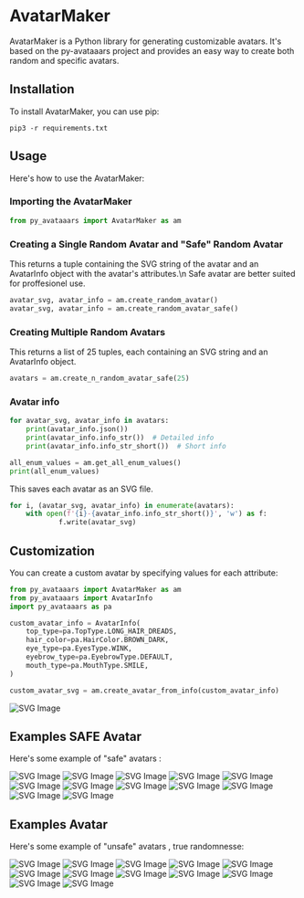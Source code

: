  # AvatarMaker

AvatarMaker is a Python library for generating customizable avatars. It's based on the py-avataaars project and provides an easy way to create both random and specific avatars.

## Installation

To install AvatarMaker, you can use pip:


```shell
pip3 -r requirements.txt
```

## Usage

Here's how to use the AvatarMaker:

### Importing the AvatarMaker

```python
from py_avataaars import AvatarMaker as am
```
### Creating a Single Random Avatar and "Safe" Random Avatar
This returns a tuple containing the SVG string of the avatar and an AvatarInfo object with the avatar's attributes.\n
Safe avatar are better suited for proffesionel use.

```python
avatar_svg, avatar_info = am.create_random_avatar()
avatar_svg, avatar_info = am.create_random_avatar_safe()

```
### Creating Multiple Random Avatars
This returns a list of 25 tuples, each containing an SVG string and an AvatarInfo object.

```python
avatars = am.create_n_random_avatar_safe(25)
```

### Avatar info

```python
for avatar_svg, avatar_info in avatars:
    print(avatar_info.json())
    print(avatar_info.info_str())  # Detailed info
    print(avatar_info.info_str_short())  # Short info

all_enum_values = am.get_all_enum_values()
print(all_enum_values)
```

This saves each avatar as an SVG file.

```python
for i, (avatar_svg, avatar_info) in enumerate(avatars):
    with open(f'{i}-{avatar_info.info_str_short()}', 'w') as f:
            f.write(avatar_svg)
```


## Customization

You can create a custom avatar by specifying values for each attribute:

```python
from py_avataaars import AvatarMaker as am
from py_avataaars import AvatarInfo
import py_avataaars as pa

custom_avatar_info = AvatarInfo(
    top_type=pa.TopType.LONG_HAIR_DREADS,
    hair_color=pa.HairColor.BROWN_DARK,
    eye_type=pa.EyesType.WINK,
    eyebrow_type=pa.EyebrowType.DEFAULT,
    mouth_type=pa.MouthType.SMILE,
)

custom_avatar_svg = am.create_avatar_from_info(custom_avatar_info)
```
![SVG Image](custom_avatar.svg)

## Examples SAFE Avatar
Here's some example of "safe" avatars : 

![SVG Image](/example/0.svg)
![SVG Image](example/1.svg)
![SVG Image](example/2.svg)
![SVG Image](example/3.svg)
![SVG Image](example/4.svg)
![SVG Image](example/5.svg)
![SVG Image](example/6.svg)
![SVG Image](example/7.svg)
![SVG Image](example/8.svg)
![SVG Image](example/9.svg)
![SVG Image](example/10.svg)
![SVG Image](example/11.svg)


## Examples Avatar
Here's some example of "unsafe" avatars , true randomnesse:


![SVG Image](example/12.svg)
![SVG Image](example/13.svg)
![SVG Image](example/14.svg)
![SVG Image](example/15.svg)
![SVG Image](example/16.svg)
![SVG Image](example/17.svg)
![SVG Image](example/18.svg)
![SVG Image](example/19.svg)
![SVG Image](example/20.svg)
![SVG Image](example/21.svg)
![SVG Image](example/22.svg)
![SVG Image](example/23.svg)